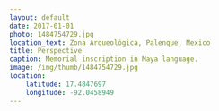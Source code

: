 ```yaml
---
layout: default
date: 2017-01-01
photo: 1484754729.jpg
location_text: Zona Arqueológica, Palenque, Mexico
title: Perspective
caption: Memorial inscription in Maya language.
image: /img/thumb/1484754729.jpg
location:
    latitude: 17.4847697
    longitude: -92.0458949
---
```

